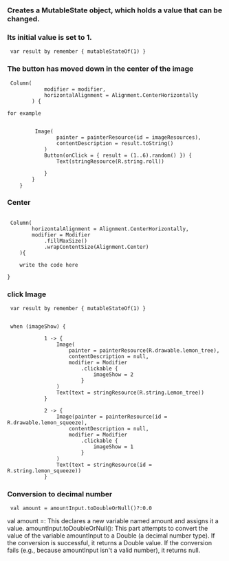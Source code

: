 ### Creates a MutableState object, which holds a value that can be changed.
 ### Its initial value is set to 1.


````
 var result by remember { mutableStateOf(1) }

````
### The button has moved down in the center of the image

````
 Column(
            modifier = modifier,
            horizontalAlignment = Alignment.CenterHorizontally
        ) {

for example


         Image(
                painter = painterResource(id = imageResources),
                contentDescription = result.toString()
            )
            Button(onClick = { result = (1..6).random() }) {
                Text(stringResource(R.string.roll))

            }
        }
    }
````
### Center

````

 Column(
        horizontalAlignment = Alignment.CenterHorizontally,
        modifier = Modifier
            .fillMaxSize()
            .wrapContentSize(Alignment.Center)
    ){

    write the code here

}
````
### click Image

````
 var result by remember { mutableStateOf(1) }


 when (imageShow) {

            1 -> {
                Image(
                    painter = painterResource(R.drawable.lemon_tree),
                    contentDescription = null,
                    modifier = Modifier
                        .clickable {
                            imageShow = 2
                        }
                )
                Text(text = stringResource(R.string.Lemon_tree))
            }

            2 -> {
                Image(painter = painterResource(id = R.drawable.lemon_squeeze),
                    contentDescription = null,
                    modifier = Modifier
                        .clickable {
                            imageShow = 1
                        }
                )
                Text(text = stringResource(id = R.string.lemon_squeeze))
            }
````
###  Conversion to decimal number

````
 val amount = amountInput.toDoubleOrNull()?:0.0
````
val amount =: This declares a new variable named amount and assigns it a value.
amountInput.toDoubleOrNull(): This part attempts to convert the value of the variable amountInput to a Double (a decimal number type). If the conversion is successful, it returns a Double value. If the conversion fails (e.g., because amountInput isn't a valid number), it returns null.

